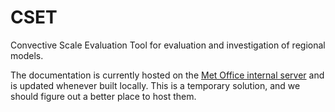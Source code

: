 # CSET

Convective Scale Evaluation Tool for evaluation and investigation of regional
models.

The documentation is currently hosted on the [Met Office internal
server](https://www-nwp/~jfrost/2022/CSET/docs/) and is updated whenever built
locally. This is a temporary solution, and we should figure out a better place
to host them.
